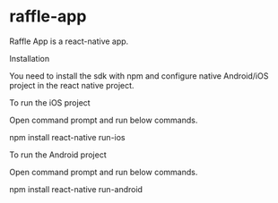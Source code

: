 # raffle-app

Raffle App is a react-native app.

Installation

You need to install the sdk with npm and configure native Android/iOS project in the react native project.

To run the iOS project

Open command prompt and run below commands.

npm install
react-native run-ios

To run the Android project

Open command prompt and run below commands.

npm install 
react-native run-android
